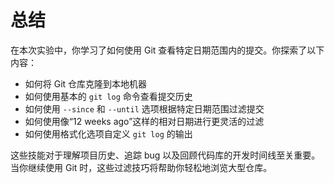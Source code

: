 # 总结

在本次实验中，你学习了如何使用 Git 查看特定日期范围内的提交。你探索了以下内容：

- 如何将 Git 仓库克隆到本地机器
- 如何使用基本的 `git log` 命令查看提交历史
- 如何使用 `--since` 和 `--until` 选项根据特定日期范围过滤提交
- 如何使用像“12 weeks ago”这样的相对日期进行更灵活的过滤
- 如何使用格式化选项自定义 `git log` 的输出

这些技能对于理解项目历史、追踪 bug 以及回顾代码库的开发时间线至关重要。当你继续使用 Git 时，这些过滤技巧将帮助你轻松地浏览大型仓库。

